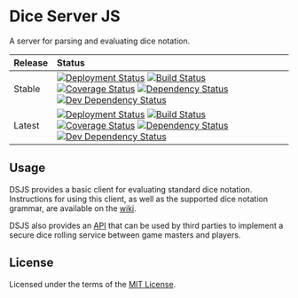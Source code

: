 # Dice Server JS

A server for parsing and evaluating dice notation.

Release | Status
:-- | :--
Stable | [![Deployment Status][heroku-master-image]][heroku-master-url] [![Build Status][travis-master-image]][travis-master-url] [![Coverage Status][coveralls-master-image]][coveralls-master-url] [![Dependency Status][david-prod-master-image]][david-prod-master-url] [![Dev Dependency Status][david-dev-master-image]][david-dev-master-url]
Latest | [![Deployment Status][heroku-develop-image]][heroku-develop-url] [![Build Status][travis-develop-image]][travis-develop-url] [![Coverage Status][coveralls-develop-image]][coveralls-develop-url] [![Dependency Status][david-prod-develop-image]][david-prod-develop-url] [![Dev Dependency Status][david-dev-develop-image]][david-dev-develop-url]

## Usage

DSJS provides a basic client for evaluating standard dice notation.  Instructions for using this client, as well as the supported dice notation grammar, are available on the [wiki](https://github.com/ssoloff/dice-server-js/wiki/Client-help).

DSJS also provides an [API](https://github.com/ssoloff/dice-server-js/wiki/API) that can be used by third parties to implement a secure dice rolling service between game masters and players.

## License

Licensed under the terms of the [MIT License][license-url].

[coveralls-develop-image]: https://coveralls.io/repos/ssoloff/dice-server-js/badge.svg?branch=develop
[coveralls-develop-url]: https://coveralls.io/github/ssoloff/dice-server-js?branch=develop
[coveralls-master-image]: https://coveralls.io/repos/ssoloff/dice-server-js/badge.svg?branch=master
[coveralls-master-url]: https://coveralls.io/github/ssoloff/dice-server-js?branch=master
[david-dev-develop-image]: https://david-dm.org/ssoloff/dice-server-js/develop/dev-status.svg
[david-dev-develop-url]: https://david-dm.org/ssoloff/dice-server-js/develop?type=dev
[david-dev-master-image]: https://david-dm.org/ssoloff/dice-server-js/master/dev-status.svg
[david-dev-master-url]: https://david-dm.org/ssoloff/dice-server-js/master?type=dev
[david-prod-develop-image]: https://david-dm.org/ssoloff/dice-server-js/develop/status.svg
[david-prod-develop-url]: https://david-dm.org/ssoloff/dice-server-js/develop
[david-prod-master-image]: https://david-dm.org/ssoloff/dice-server-js/master/status.svg
[david-prod-master-url]: https://david-dm.org/ssoloff/dice-server-js/master
[heroku-develop-image]: https://heroku-badge.herokuapp.com/?app=dice-server-js-staging&style=flat&svg=1
[heroku-develop-url]: https://dice-server-js-staging.herokuapp.com
[heroku-master-image]: https://heroku-badge.herokuapp.com/?app=dice-server-js&style=flat&svg=1
[heroku-master-url]: https://dice-server-js.herokuapp.com
[license-url]: https://opensource.org/licenses/MIT
[travis-develop-image]: https://travis-ci.org/ssoloff/dice-server-js.svg?branch=develop
[travis-develop-url]: https://travis-ci.org/ssoloff/dice-server-js
[travis-master-image]: https://travis-ci.org/ssoloff/dice-server-js.svg?branch=master
[travis-master-url]: https://travis-ci.org/ssoloff/dice-server-js
